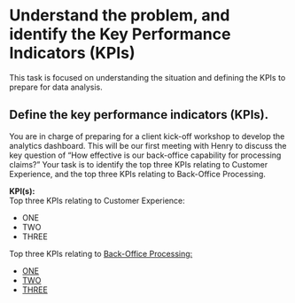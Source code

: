 # Understand the problem, and identify the Key Performance Indicators (KPIs)

This task is focused on understanding the situation and defining the KPIs to prepare for data analysis.

## Define the key performance indicators (KPIs).

You are in charge of preparing for a client kick-off workshop to develop the analytics dashboard. This will be our first meeting with Henry to discuss the key question of “How effective is our back-office capability for processing claims?” Your task is to identify the top three KPIs relating to Customer Experience, and the top three KPIs relating to Back-Office Processing.

**KPI(s):**<br>
  Top three KPIs relating to Customer Experience:
  - ONE
  - TWO
  - THREE

  Top three KPIs relating to <u>Back-Office Processing:
  - ONE
  - TWO
  - THREE
